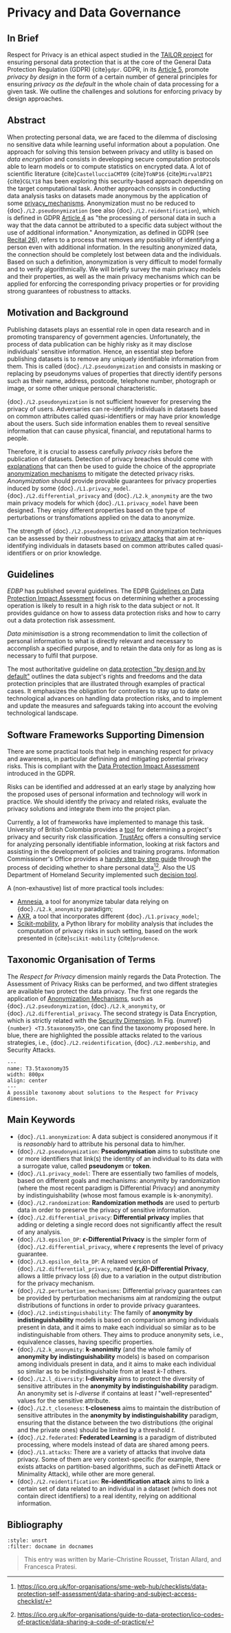 # Privacy and Data Governance
<!-- Respect for Privacy-->

## In Brief

Respect for Privacy is an ethical aspect studied in the <a href="https://tailor-network.eu/" target=_blank>TAILOR project</a> for ensuring personal data protection that is at the core of the General
Data Protection Regulation (GDPR) {cite}`gdpr`. GDPR, in its <a href="https://gdpr-info.eu/art-5-gdpr/" target=_blank>Article 5</a>, promote *privacy by design* in the form of a certain number of general principles for ensuring *privacy as the default* in the whole chain of data processing for a given task. We outline the challenges and solutions for enforcing privacy by design approaches.

## Abstract 

When protecting personal data, we are faced to the dilemma of disclosing no sensitive data while learning useful information about a population.
One approach for solving this tension between privacy and utility is based on *data encryption* and consists in developping secure computation protocols able to learn models or to compute statistics on encrypted data. A lot of scientific literature {cite}`CastellucciaCMT09` {cite}`ToNP16` {cite}`MirvalBP21` {cite}`CGLY18` has been exploring this security-based approach depending on the target computational task.
Another approach consists in conducting data analysis tasks on datasets made anonymous by the application of some [privacy_mechanisms](./L1.privacy_model.md). Anonymization must no be reduced to {doc}`./L2.pseudonymization` (see also {doc}`./L2.reidentification`), which is defined in GDPR <a href="https://gdpr-info.eu/art-4-gdpr/" target=_blank>Article 4</a> as "the processing
of personal data in such a way that the data cannot be attributed to a specific data subject without the use of additional information."
Anonymization, as defined in GDPR (see <a href="https://gdpr-info.eu/recitals/no-26/" target=_blank>Recital 26</a>), refers to a process that removes any possibility of identifying a person even with additional information. In the resulting anonymized data, the connection should be completely lost between data and the individuals. Based on such a definition, anonymization is very difficult to model formally and to verify algorithmically. We will briefly survey the main privacy models and their properties, as well as the main privacy mechanisms which can be applied for enforcing the corresponding privacy properties or for providing strong guarantees of robustness to attacks.

## Motivation and Background

Publishing datasets plays an essential role in open data research and in promoting transparency of government agencies. Unfortunately, the process of data publication can be highly risky as it may disclose individuals' sensitive information. Hence, an essential step before publishing datasets is to remove any uniquely identifiable information from them. This is called {doc}`./L2.pseudonymization` and consists in masking or replacing by pseudonyms values of properties that directly identify persons such as their name, address, postcode, telephone number, photograph or image, or some other unique personal characteristic.

{doc}`./L2.pseudonymization` is not sufficient however for preserving the privacy of users. Adversaries can re-identify individuals in datasets based on common attributes called quasi-identifiers or may have prior knowledge about the users. Such side information enables them to reveal sensitive information that can cause physical, financial, and reputational harms to people.

Therefore, it is crucial to assess carefully *privacy risks* before the publication of datasets. Detection of privacy breaches should come with [explanations](../Transparency/Transparency.md) that can then be used to guide the choice of the appropriate [anonymization mechanisms](./L1.privacy_model.md) to mitigate the detected privacy risks. *Anonymization* should provide provable guarantees for privacy properties induced by some {doc}`./L1.privacy_model`. {doc}`./L2.differential_privacy` and {doc}`./L2.k_anonymity` are the two main privacy models for which {doc}`./L1.privacy_model` have been designed. They enjoy different properties based on the type of perturbations or transfomations applied on the data to anonymize.

The strength of {doc}`./L2.pseudonymization` and anonymization techniques can be assessed by their robustness to [privacy attacks](./L1.attacks.md) that aim at re-identifying individuals in datasets based on common attributes called quasi-identifiers or on prior knowledge.

## Guidelines 

*EDBP* has published several guidelines. The EDPB <a href="https://ec.europa.eu/newsroom/article29/items/611236" target=_blank>Guidelines on Data Protection Impact Assessment</a>
focus on determining whether a processing operation is likely to result in a high risk to the data subject or not. It provides guidance on how to assess data protection risks and how to carry out a data protection risk assessment.

*Data minimisation* is a strong recommendation to limit the collection of personal information to what is directly relevant and necessary to accomplish a specified purpose, and to retain the data only for as long as is necessary to fulfil that purpose.

The most authoritative guideline on <a href="https://edpb.europa.eu/our-work-tools/our-documents/guidelines/guidelines-42019-article-25-data-protection-design-and" target=_blank>data protection "by design and by default"</a> outlines the data subject's rights and freedoms and the data protection principles that are illustrated through examples of practical cases. It emphasizes the obligation for controllers to stay up to date on technological advances on handling data protection risks, and to implement and update the measures and safeguards taking into account the evolving technological landscape.

## Software Frameworks Supporting Dimension

There are some practical tools that help in enanching respect for privacy and awareness, in particular definining and mitigating potential privacy risks.
This is compliant with the <a href="https://gdpr-info.eu/art-35-gdpr/" target=_blank>Data Protection Impact Assessment</a> introduced in the GDPR.

Risks can be identified and addressed at an early stage by analyzing how the proposed uses of personal information and technology will work in practice. We should identify the privacy and related risks, evaluate the privacy solutions and integrate them into the project plan. <!-- missing citation: Information Commissioner’s Office. Conducting privacy impact assessments code
of practice, 2017. https://ico.org.uk/media/for-organisations/documents/1595/pia-code-of-practice.pdf -->

Currently, a lot of frameworks have implemented to manage this task. University of British Colombia provides a <a href="https://privacymatters.ubc.ca/privacy-impact-assessment" target=_blank>tool</a> for determining a project's privacy and security risk classification. <a href="https://trustarc.com/" target=_blank>TrustArc</a> offers a consulting service for analyzing personally identifiable information, looking at risk factors and assisting in the development of policies and training programs. Information Commissioner's Office provides a <a href="https://ico.org.uk/for-organisations/sme-web-hub/checklists/data-protection-self-assessment/" target=_blank>handy step by step guide</a> through the process of deciding whether to share personal data[^ICO1][^ICO2]. Also the US Department of Homeland Security implemented such <a href="https://www.dhs.gov/privacy-impact-assessments" target=_blank>decision tool</a>.

A (non-exhaustive) list of more practical tools includes:
* <a href="https://amnesia.openaire.eu/" target=_blank>Amnesia</a>, a tool for anonymize tabular data relying on {doc}`./L2.k_anonymity` paradigm;
* <a href="https://arx.deidentifier.org/anonymization-tool/" target=_blank>AXR</a>, a tool that incorporates different {doc}`./L1.privacy_model`;
* <a href="https://github.com/scikit-mobility/scikit-mobility" target=_blank>Scikit-mobility</a>, a Python library for mobility analysis that includes the computation of privacy risks in such setting, based on the work presented in {cite}`scikit-mobility` {cite}`prudence`.


[^ICO1]: https://ico.org.uk/for-organisations/sme-web-hub/checklists/data-protection-self-assessment/data-sharing-and-subject-access-checklist/
[^ICO2]: https://ico.org.uk/for-organisations/guide-to-data-protection/ico-codes-of-practice/data-sharing-a-code-of-practice/

## Taxonomic Organisation of Terms

The *Respect for Privacy* dimension mainly regards the Data Protection. The Assessment of Privacy Risks can be performed, and two diffent strategies are available two protect the data privacy. The first one regards the application of [Anonymization Mechanisms](./L1.privacy_mechanisms.md), such as {doc}`./L2.pseudonymization`, {doc}`./L2.k_anonymity`, or {doc}`./L2.differential_privacy`. The second strategy is Data Encryption, which is strictly related with the [Security Dimension](../Technical_Robustness_and_Safety/Technical_Robustness_and_Safety.md).
In Fig. {numref}`{number} <T3.5taxonomy35>`, one can find the taxonomy proposed here. In blue, there are highlighted the possible attacks related to the various strategies, i.e., {doc}`./L2.reidentification`, {doc}`./L2.membership`, and Security Attacks.

```{figure} ./TAILOR_fig_privacy_blue.png
---
name: T3.5taxonomy35
width: 800px
align: center
---
A possible taxonomy about solutions to the Respect for Privacy dimension.
```




## Main Keywords

- {doc}`./L1.anonymization`: A data subject is considered anonymous if it is *reasonably* hard to attribute his personal data to him/her.
- {doc}`./L2.pseudonymization`: **Pseudonymisation** aims to substitute one or more identifiers that link(s) the identity of an individual to its data with a surrogate value, called **pseudonym** or **token**.
- {doc}`./L1.privacy_model`: There are essentially two families of models, based on different goals and mechanisms: anonymity by randomization (where the most recent paradigm is Differential Privacy) and anonymity by indistinguishability (whose most famous example is k-anonymity).
- {doc}`./L2.randomization`: **Randomization methods** are used to perturb data in order to preserve the privacy of sensitive information.
- {doc}`./L2.differential_privacy`: **Differential privacy** implies that adding or deleting a single record does not significantly affect the result of any analysis.
- {doc}`./L3.epsilon_DP`: **$\epsilon$-Differential Privacy** is the simpler form of {doc}`./L2.differential_privacy`, where $\epsilon$ represents the level of privacy guarantee.
- {doc}`./L3.epsilon_delta_DP`: A relaxed version of {doc}`./L2.differential_privacy`, named **($\epsilon$,$\delta$)-Differential Privacy**, allows a little privacy loss ($\delta$) due to a variation in the output distribution for the privacy mechanism.
- {doc}`./L2.perturbation_mechanisms`: Differential privacy guarantees can be provided by perturbation mechanisms aim at randomizing the output distributions of functions in order to provide privacy guarantees.
- {doc}`./L2.indistinguishability`: The family of **anonymity by indistinguishability** models is based on comparison among individuals present in data, and it aims to make each individual so similar as to be indistinguishable from others. They aims to produce anonymity sets, i.e., equivalence classes, having specific properties.
- {doc}`./L2.k_anonymity`: **k-anonimity** (and the whole family of **anonymity by indistinguishability** models) is based on comparison among individuals present in data, and it aims to make each individual so similar as to be indistinguishable from at least *k-1* others.
- {doc}`./L2.l_diversity`: **l-diversity** aims to protect the diversity of sensitive attributes in the **anonymity by indistinguishability** paradigm. An anonymity set is *l-diverse* if contains at least *l* "well-represented" values for the sensitive attribute.
- {doc}`./L2.t_closeness`: **t-closeness** aims to maintain the distribution of sensitive attributes in the **anonymity by indistinguishability** paradigm, ensuring that the distance between the two distributions (the original and the private ones) should be limited by a threshold *t*.
- {doc}`./L2.federated`: **Federated Learning** is a paradigm of distributed processing, where models instead of data are shared among peers.
- {doc}`./L1.attacks`: There are a variety of attacks that involve data privacy. Some of them are very context-specific (for example, there exists attacks on partition-based algorithms, such as deFinetti Attack or Minimality Attack), while other are more general.
- {doc}`./L2.reidentification`: **Re-identification attack** aims to link a certain set of data related to an individual in a dataset (which does not contain direct identifiers) to a real identity, relying on additional information.

## Bibliography

```{bibliography}
:style: unsrt
:filter: docname in docnames
```

> This entry was written by Marie-Christine Rousset, Tristan Allard, and Francesca Pratesi.

